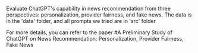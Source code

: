 Evaluate ChatGPT's capability in news recommendation from three perspectives: personalization, provider fairness, and fake news. 
The data is in the 'data' folder, and all prompts we tried are in 'src' folder 

For more details, you can refer to the paper 
#A Preliminary Study of ChatGPT on News Recommendation: Personalization, Provider Fairness, Fake News
